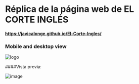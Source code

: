 # Réplica de la página web de EL CORTE INGLÉS

#### https://javicalonge.github.io/El-Corte-Ingles/

### Mobile and desktop view

![logo](https://github.com/user-attachments/assets/cd9a5022-3ac0-4539-b935-cce4d9e39083)

####Vista previa: 

![image](https://github.com/user-attachments/assets/9ba6069f-8652-4304-9b71-1f9e3b8f0e61)




